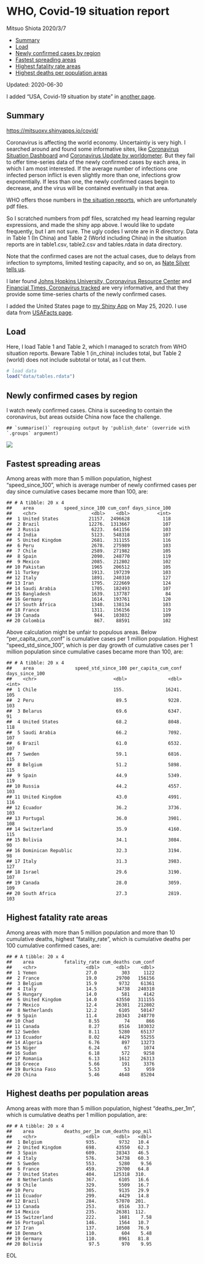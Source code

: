 WHO, Covid-19 situation report
================
Mitsuo Shiota
2020/3/7

  - [Summary](#summary)
  - [Load](#load)
  - [Newly confirmed cases by region](#newly-confirmed-cases-by-region)
  - [Fastest spreading areas](#fastest-spreading-areas)
  - [Highest fatality rate areas](#highest-fatality-rate-areas)
  - [Highest deaths per population
    areas](#highest-deaths-per-population-areas)

Updated: 2020-06-30

I added “USA, Covid-19 situation by state” in [another page](USA.md).

## Summary

<https://mitsuoxv.shinyapps.io/covid/>

Coronavirus is affecting the world economy. Uncertaintiy is very high. I
searched around and found some informative sites, like [Coronavirus
Situation
Dashboard](https://who.maps.arcgis.com/apps/opsdashboard/index.html#/c88e37cfc43b4ed3baf977d77e4a0667)
and [Coronavirus Update by
worldometer](https://www.worldometers.info/coronavirus/). But they fail
to offer time-series data of the newly confirmed cases by each area, in
which I am most interested. If the average number of infections one
infected person inflict is even slightly more than one, infections grow
exponentially. If less than one, the newly confirmed cases begin to
decrease, and the virus will be contained eventually in that area.

WHO offers those numbers in [the situation
reports](https://www.who.int/emergencies/diseases/novel-coronavirus-2019/situation-reports/),
which are unfortunately pdf files.

So I scratched numbers from pdf files, scratched my head learning
regular expressions, and made the shiny app above. I would like to
update frequently, but I am not sure. The ugly codes I wrote are in R
directory. Data in Table 1 (In China) and Table 2 (World including
China) in the situation reports are in table1.csv, table2.csv and
tables.rdata in data directory.

Note that the confirmed cases are not the actual cases, due to delays
from infection to symptoms, limited testing capacity, and so on, as
[Nate Silver tells
us](https://fivethirtyeight.com/features/coronavirus-case-counts-are-meaningless/).

I later found [Johns Hopkins University, Coronavirus Resource
Center](https://coronavirus.jhu.edu/) and [Financial Times, Coronavirus
tracked](https://www.ft.com/content/a26fbf7e-48f8-11ea-aeb3-955839e06441)
are very informative, and that they provide some time-series charts of
the newly confirmed cases.

I added the United States page to [my Shiny
App](https://mitsuoxv.shinyapps.io/covid/) on May 25, 2020. I use data
from [USAFacts
page](https://usafacts.org/visualizations/coronavirus-covid-19-spread-map/).

## Load

Here, I load Table 1 and Table 2, which I managed to scratch from WHO
situation reports. Beware Table 1 (in\_china) includes total, but Table
2 (world) does not include subtotal or total, as I cut them.

``` r
# load data
load("data/tables.rdata")
```

## Newly confirmed cases by region

I watch newly confirmed cases. China is suceeding to contain the
coronavirus, but areas outside China now face the challenge.

    ## `summarise()` regrouping output by 'publish_date' (override with `.groups` argument)

![](README_files/figure-gfm/chart-1.png)<!-- -->

## Fastest spreading areas

Among areas with more than 5 million population, highest
“speed\_since\_100”, which is average number of newly confirmed cases
per day since cumulative cases became more than 100, are:

    ## # A tibble: 20 x 4
    ##    area           speed_since_100 cum_conf days_since_100
    ##    <chr>                    <dbl>    <dbl>          <int>
    ##  1 United States           21157.  2496628            118
    ##  2 Brazil                  12276.  1313667            107
    ##  3 Russia                   6223.   641156            103
    ##  4 India                    5123.   548318            107
    ##  5 United Kingdom           2681.   311155            116
    ##  6 Peru                     2678.   275989            103
    ##  7 Chile                    2589.   271982            105
    ##  8 Spain                    2090.   248770            119
    ##  9 Mexico                   2085.   212802            102
    ## 10 Pakistan                 1965    206512            105
    ## 11 Turkey                   1913.   197239            103
    ## 12 Italy                    1891.   240310            127
    ## 13 Iran                     1795.   222669            124
    ## 14 Saudi Arabia             1705.   182493            107
    ## 15 Bangladesh               1639.   137787             84
    ## 16 Germany                  1614.   193761            120
    ## 17 South Africa             1340.   138134            103
    ## 18 France                   1311.   156156            119
    ## 19 Canada                    944.   103032            109
    ## 20 Colombia                  867.    88591            102

Above calculation might be unfair to populous areas. Below
“per\_capita\_cum\_conf” is cumulative cases per 1 million population.
Highest “speed\_std\_since\_100”, which is per day growth of cumulative
cases per 1 million population since cumulative cases became more than
100, are:

    ## # A tibble: 20 x 4
    ##    area               speed_std_since_100 per_capita_cum_conf days_since_100
    ##    <chr>                            <dbl>               <dbl>          <int>
    ##  1 Chile                            155.               16241.            105
    ##  2 Peru                              89.5               9228.            103
    ##  3 Belarus                           69.6               6347.             91
    ##  4 United States                     68.2               8048.            118
    ##  5 Saudi Arabia                      66.2               7092.            107
    ##  6 Brazil                            61.0               6532.            107
    ##  7 Sweden                            59.1               6816.            115
    ##  8 Belgium                           51.2               5898.            115
    ##  9 Spain                             44.9               5349.            119
    ## 10 Russia                            44.2               4557.            103
    ## 11 United Kingdom                    43.0               4991.            116
    ## 12 Ecuador                           36.2               3736.            103
    ## 13 Portugal                          36.0               3901.            108
    ## 14 Switzerland                       35.9               4160.            115
    ## 15 Bolivia                           34.1               3084.             90
    ## 16 Dominican Republic                32.3               3194.             98
    ## 17 Italy                             31.3               3983.            127
    ## 18 Israel                            29.6               3190.            107
    ## 19 Canada                            28.0               3059.            109
    ## 20 South Africa                      27.3               2819.            103

## Highest fatality rate areas

Among areas with more than 5 million population and more than 10
cumulative deaths, highest “fatality\_rate”, which is cumulative deaths
per 100 cumulative confirmed cases, are:

    ## # A tibble: 20 x 4
    ##    area           fatality_rate cum_deaths cum_conf
    ##    <chr>                  <dbl>      <dbl>    <dbl>
    ##  1 Yemen                  27.0         303     1122
    ##  2 France                 19.0       29700   156156
    ##  3 Belgium                15.9        9732    61361
    ##  4 Italy                  14.5       34738   240310
    ##  5 Hungary                14.0         581     4142
    ##  6 United Kingdom         14.0       43550   311155
    ##  7 Mexico                 12.4       26381   212802
    ##  8 Netherlands            12.2        6105    50147
    ##  9 Spain                  11.4       28343   248770
    ## 10 Chad                    8.55         74      866
    ## 11 Canada                  8.27       8516   103032
    ## 12 Sweden                  8.11       5280    65137
    ## 13 Ecuador                 8.02       4429    55255
    ## 14 Algeria                 6.76        897    13273
    ## 15 Niger                   6.24         67     1074
    ## 16 Sudan                   6.18        572     9258
    ## 17 Romania                 6.13       1612    26313
    ## 18 Greece                  5.66        191     3376
    ## 19 Burkina Faso            5.53         53      959
    ## 20 China                   5.46       4648    85204

## Highest deaths per population areas

Among areas with more than 5 million population, highest
“deaths\_per\_1m”, which is cumulative deaths per 1 million
population, are:

    ## # A tibble: 20 x 4
    ##    area           deaths_per_1m cum_deaths pop_mil
    ##    <chr>                  <dbl>      <dbl>   <dbl>
    ##  1 Belgium                935.        9732   10.4 
    ##  2 United Kingdom         698.       43550   62.3 
    ##  3 Spain                  609.       28343   46.5 
    ##  4 Italy                  576.       34738   60.3 
    ##  5 Sweden                 553.        5280    9.56
    ##  6 France                 459.       29700   64.8 
    ##  7 United States          404.      125318  310.  
    ##  8 Netherlands            367.        6105   16.6 
    ##  9 Chile                  329.        5509   16.7 
    ## 10 Peru                   305.        9135   29.9 
    ## 11 Ecuador                299.        4429   14.8 
    ## 12 Brazil                 284.       57070  201.  
    ## 13 Canada                 253.        8516   33.7 
    ## 14 Mexico                 235.       26381  112.  
    ## 15 Switzerland            222.        1681    7.58
    ## 16 Portugal               146.        1564   10.7 
    ## 17 Iran                   137.       10508   76.9 
    ## 18 Denmark                110.         604    5.48
    ## 19 Germany                110.        8961   81.8 
    ## 20 Bolivia                 97.5        970    9.95

EOL
